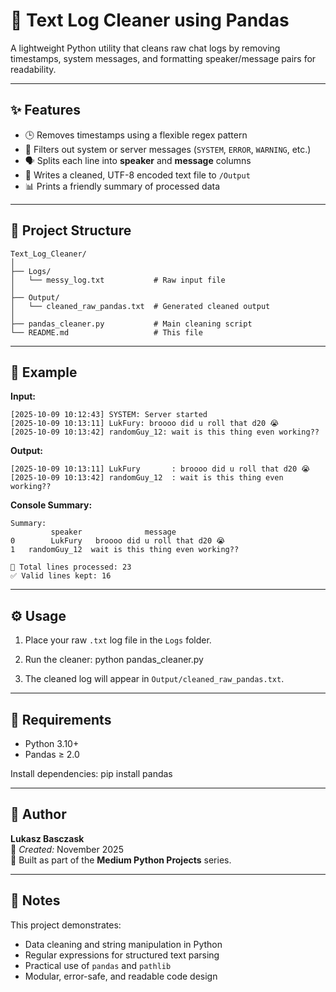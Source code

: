 # 🧹 Text Log Cleaner using Pandas

A lightweight Python utility that cleans raw chat logs by removing timestamps, system messages, and formatting speaker/message pairs for readability.

---

## ✨ Features

- 🕒 Removes timestamps using a flexible regex pattern  
- 🧠 Filters out system or server messages (`SYSTEM`, `ERROR`, `WARNING`, etc.)  
- 🗣️ Splits each line into **speaker** and **message** columns  
- 💾 Writes a cleaned, UTF-8 encoded text file to `/Output`  
- 📊 Prints a friendly summary of processed data  

---

## 📂 Project Structure

```
Text_Log_Cleaner/
│
├── Logs/
│   └── messy_log.txt           # Raw input file
│
├── Output/
│   └── cleaned_raw_pandas.txt  # Generated cleaned output
│
├── pandas_cleaner.py           # Main cleaning script
└── README.md                   # This file
```

---

## 🧩 Example

**Input:**
```
[2025-10-09 10:12:43] SYSTEM: Server started
[2025-10-09 10:13:11] LukFury: broooo did u roll that d20 😭
[2025-10-09 10:13:42] randomGuy_12: wait is this thing even working??
```

**Output:**
```
[2025-10-09 10:13:11] LukFury       : broooo did u roll that d20 😭
[2025-10-09 10:13:42] randomGuy_12  : wait is this thing even working??
```

**Console Summary:**
```
Summary:
         speaker              message
0        LukFury   broooo did u roll that d20 😭
1   randomGuy_12  wait is this thing even working??

🧮 Total lines processed: 23
✅ Valid lines kept: 16
```

---

## ⚙️ Usage

1. Place your raw `.txt` log file in the `Logs` folder.  
2. Run the cleaner:
   python pandas_cleaner.py
   
3. The cleaned log will appear in `Output/cleaned_raw_pandas.txt`.

---

## 🧰 Requirements

- Python 3.10+  
- Pandas ≥ 2.0  

Install dependencies:
    pip install pandas


---

## 👤 Author

**Lukasz Basczask**  
📅 *Created:* November 2025  
🧠 Built as part of the **Medium Python Projects** series.  

---

## 🧠 Notes

This project demonstrates:
- Data cleaning and string manipulation in Python  
- Regular expressions for structured text parsing  
- Practical use of `pandas` and `pathlib`  
- Modular, error-safe, and readable code design
